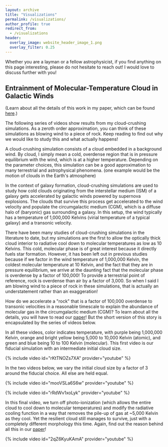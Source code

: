 ```yaml
---
layout: archive
title: "Visualizations"
permalink: /visualizations/
author_profile: true
redirect_from:
  - /visualizations
header:
  overlay_image: website_header_image_1.png
  overlay_filter: 0.25
---
```


Whether you are a layman or a fellow astrophysicist, if you find anything on this page interesting, please do not hesitate to reach out! I would love to discuss further with you!

## Entrainment of Molecular-Temperature Cloud in Galactic Winds

(Learn about all the details of this work in my paper, which can be found [here](https://arxiv.org/abs/2311.04275).)

The following series of videos show results from my cloud-crushing simulations. As a zeroth order approximation, you can think of these simulations as blowing wind to a piece of rock. Keep reading to find out why we would like to study this and what actually happens!

A cloud-crushing simulation consists of a cloud embedded in a background wind. By cloud, I simply mean a cold, overdense region that is in pressure equilibrium with the wind, which is at a higher temperature. Depending on the parameter choices, this simulation can be a good approximation to many terrestrial and astrophysical phenomena. (one example would be the motion of clouds in the Earth's atmosphere)

In the context of galaxy formation, cloud-crushing simulations are used to study how cold clouds originating from the interstellar medium (ISM) of a galaxy gets accelerated by galactic winds powered by supernova explosions. The clouds that survive this process get accelerated to the wind velocity and populate the circumgalactic medium (CGM), which is a diffuse halo of (baryonic) gas surrounding a galaxy. In this setup, the wind typically has a temperature of 1,000,000 Kelvins (virial temperature of a typical galaxy) and a transonic velocity.

There have been many studies of cloud-crushing simulations in the literature to date, but my simulations are the first to allow the optically thick cloud interior to radiative cool down to molecular temperatures as low as 10 Kelvins. This cold, molecular phase is of great interest because it directly fuels star formation. However, it has been left out in previous studies because if we factor in the wind temperature of 1,000,000 Kelvin, the coldest molecular temperature at 10 Kelvin, and the fact that they are in pressure equilibrium, we arrive at the daunting fact that the molecular phase is overdense by a factor of 100,000! To provide a terrestrial point of reference, rock is overdense than air by a factor of 3,000. So when I said I am blowing wind to a piece of rock in these simulations, that is actually an understatement rather than an exaggeration!

How do we accelerate a "rock" that is a factor of 100,000 overdense to transonic velocities in a reasonable timescale to explain the abundance of molecular gas in the circumgalactic medium (CGM)? To learn about all the details, you will have to read our [paper](https://arxiv.org/abs/2311.04275)! But the short version of this story is encapsulated by the series of videos below.

In all these videos, color indicates temperature, with purple being 1,000,000 Kelvin, orange and bright yellow being 5,000 to 10,000 Kelvin (atomic), and green and blue being 10 to 100 Kelvin (molecular). This first video is our fiducial simulation with an intermediate initial cloud size.

{% include video id="rKtTNOZs7XA" provider="youtube" %}

In the two videos below, we vary the initial cloud size by a factor of 3 around the fiducial choice. All else are held equal.

{% include video id="mooVSLa6S6w" provider="youtube" %}

{% include video id="rRdWv1xoLyk" provider="youtube" %}

In this final video, we turn off photo-ionization (which allows the entire cloud to cool down to molecular temperatures) and modify the radiative cooling function in a way that removes the pile-up of gas at ~5,000 Kelvin as they cool. Yet the resilient cloud still manages to survive, just with a completely different morphology this time. Again, find out the reason behind all this in our [paper](https://arxiv.org/abs/2311.04275)!

{% include video id="2qZ6KyuKAmA" provider="youtube" %}

